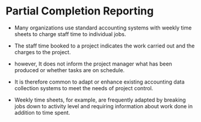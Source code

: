 # Partial Completion Reporting

- Many organizations use standard accounting systems with weekly time sheets to charge staff time to individual jobs.

- The staff time booked to a project indicates the work carried out and the charges to the project.

- however, It does not inform the project manager what has been produced or whether tasks are on schedule.

- It is therefore common to adapt or enhance existing accounting data collection systems to meet the needs of project control.

- Weekly time sheets, for example, are frequently adapted by breaking jobs down to activity level and requiring information about work done in addition to time spent. 